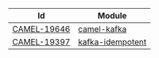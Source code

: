 | Id                                                               | Module                                     |
|------------------------------------------------------------------|--------------------------------------------|
| [CAMEL-19646](https://issues.apache.org/jira/browse/CAMEL-19646) | [camel-kafka](camel/camel-health)          |
| [CAMEL-19397](https://issues.apache.org/jira/browse/CAMEL-19397) | [kafka-idempotent](camel/kafka-idempotent) |


